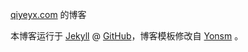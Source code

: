 [qiyeyx.com](http://qiyeyx.com) 的博客

本博客运行于 [Jekyll](http://jekyllrb.com) @ [GitHub](http://github.com/Yonsm/NET)，博客模板修改自 [Yonsm](https://github.com/Yonsm/NET) 。


